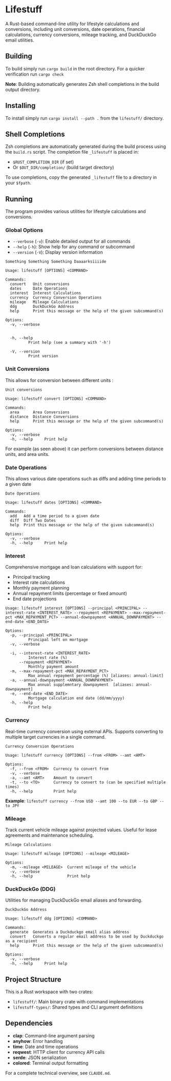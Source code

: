 # Lifestuff

A Rust-based command-line utility for lifestyle calculations and conversions, including unit conversions, date operations, financial calculations, currency conversions, mileage tracking, and DuckDuckGo email utilities.

## Building

To build simply run `cargo build` in the root directory. For a quicker verification run `cargo check`

**Note**: Building automatically generates Zsh shell completions in the build output directory.

## Installing

To install simply run `cargo install --path .` from the `lifestuff/` directory.

## Shell Completions

Zsh completions are automatically generated during the build process using the `build.rs` script. The completion file `_lifestuff` is placed in:
- `$RUST_COMPLETION_DIR` (if set)
- Or `$OUT_DIR/completion/` (build target directory)

To use completions, copy the generated `_lifestuff` file to a directory in your `$fpath`.

## Running

The program provides various utilities for lifestyle calculations and conversions.

### Global Options

- `--verbose` (`-v`): Enable detailed output for all commands
- `--help` (`-h`): Show help for any command or subcommand
- `--version` (`-V`): Display version information

```
Something Something Something Daaaarksiiiide

Usage: lifestuff [OPTIONS] <COMMAND>

Commands:
  convert   Unit conversions
  dates     Date Operations
  interest  Interest Calculations
  currency  Currency Conversion Operations
  mileage   Mileage Calculations
  ddg       DuckDuckGo Address
  help      Print this message or the help of the given subcommand(s)

Options:
  -v, --verbose
          

  -h, --help
          Print help (see a summary with '-h')

  -V, --version
          Print version

```

### Unit Conversions

This allows for conversion between different units :

```
Unit conversions

Usage: lifestuff convert [OPTIONS] <COMMAND>

Commands:
  area      Area Conversions
  distance  Distance Conversions
  help      Print this message or the help of the given subcommand(s)

Options:
  -v, --verbose
  -h, --help     Print help
```

For example (as seen above) it can perform conversions between distance units, and area units.

### Date Operations

This allows various date operations such as diffs and adding time periods to a given date

```
Date Operations

Usage: lifestuff dates [OPTIONS] <COMMAND>

Commands:
  add   Add a time period to a given date
  diff  Diff Two Dates
  help  Print this message or the help of the given subcommand(s)

Options:
  -v, --verbose
  -h, --help     Print help
```

### Interest

Comprehensive mortgage and loan calculations with support for:
- Principal tracking
- Interest rate calculations  
- Monthly payment planning
- Annual repayment limits (percentage or fixed amount)
- End date projections

```
Usage: lifestuff interest [OPTIONS] --principal <PRINCIPAL> --interest-rate <INTEREST_RATE> --repayment <REPAYMENT> --max-repayment-pct <MAX_REPAYMENT_PCT> --annual-downpayment <ANNUAL_DOWNPAYMENT> --end-date <END_DATE>

Options:
  -p, --principal <PRINCIPAL>
          Principal left on mortgage
  -v, --verbose

  -i, --interest-rate <INTEREST_RATE>
          Interest rate (%)
      --repayment <REPAYMENT>
          Monthly payment amount
  -m, --max-repayment-pct <MAX_REPAYMENT_PCT>
          Max annual repayment percentage (%) [aliases: annual-limit]
  -a, --annual-downpayment <ANNUAL_DOWNPAYMENT>
          Max annual supplemntary downpayment  [aliases: annual-downpayment]
  -e, --end-date <END_DATE>
          Mortgage calculation end date (dd/mm/yyyy)
  -h, --help
          Print help
```

### Currency

Real-time currency conversion using external APIs. Supports converting to multiple target currencies in a single command.

```
Currency Conversion Operations

Usage: lifestuff currency [OPTIONS] --from <FROM> --amt <AMT>

Options:
  -f, --from <FROM>  Currency to convert from
  -v, --verbose
  -a, --amt <AMT>    Amount to convert
  -t, --to <TO>      Currency to convert to (can be specified multiple times)
  -h, --help         Print help

```

**Example**: `lifestuff currency --from USD --amt 100 --to EUR --to GBP --to JPY`

### Mileage

Track current vehicle mileage against projected values. Useful for lease agreements and maintenance scheduling.

```
Mileage Calculations

Usage: lifestuff mileage [OPTIONS] --mileage <MILEAGE>

Options:
  -m, --mileage <MILEAGE>  Current mileage of the vehicle
  -v, --verbose
  -h, --help               Print help

```

### DuckDuckGo (DDG)

Utilities for managing DuckDuckGo email aliases and forwarding.

```
DuckDuckGo Address

Usage: lifestuff ddg [OPTIONS] <COMMAND>

Commands:
  generate  Generates a Duckduckgo email alias address
  convert   Converts a regular email address to be used by Duckduckgo as a recipient
  help      Print this message or the help of the given subcommand(s)

Options:
  -v, --verbose  
  -h, --help     Print help
```

## Project Structure

This is a Rust workspace with two crates:
- `lifestuff/`: Main binary crate with command implementations
- `lifestuff-types/`: Shared types and CLI argument definitions

## Dependencies

- **clap**: Command-line argument parsing
- **anyhow**: Error handling
- **time**: Date and time operations
- **reqwest**: HTTP client for currency API calls
- **serde**: JSON serialization
- **colored**: Terminal output formatting

For a complete technical overview, see `CLAUDE.md`.
